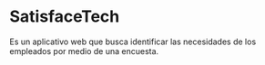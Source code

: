 # SatisfaceTech 
Es un aplicativo web que busca identificar las necesidades de los empleados por medio de una encuesta. 
